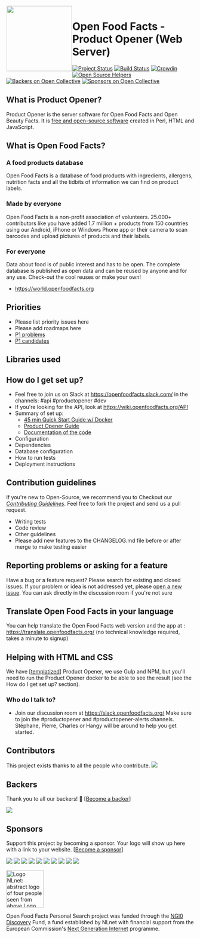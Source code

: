 <img height='175' src="https://static.openfoodfacts.org/images/svg/openfoodfacts-logo-en.svg" align="left" hspace="1" vspace="1">

# Open Food Facts - Product Opener (Web Server)

[![Project Status](http://opensource.box.com/badges/active.svg)](http://opensource.box.com/badges)
[![Build Status](https://travis-ci.org/openfoodfacts/openfoodfacts-server.svg?branch=master)](https://travis-ci.org/openfoodfacts/openfoodfacts-server)
[![Crowdin](https://d322cqt584bo4o.cloudfront.net/openfoodfacts/localized.svg)](https://translate.openfoodfacts.org/)
[![Open Source Helpers](https://www.codetriage.com/openfoodfacts/openfoodfacts-server/badges/users.svg)](https://www.codetriage.com/openfoodfacts/openfoodfacts-server)
[![Backers on Open Collective](https://opencollective.com/openfoodfacts-server/backers/badge.svg)](#backers)
[![Sponsors on Open Collective](https://opencollective.com/openfoodfacts-server/sponsors/badge.svg)](#sponsors)

## What is Product Opener?

Product Opener is the server software for Open Food Facts and Open Beauty Facts. It is [free and open-source software](https://en.wikipedia.org/wiki/Free_and_open-source_software) created in Perl, HTML and JavaScript.

## What is Open Food Facts?

### A food products database

Open Food Facts is a database of food products with ingredients, allergens, nutrition facts and all the tidbits of information we can find on product labels.

### Made by everyone

Open Food Facts is a non-profit association of volunteers.
25.000+ contributors like you have added 1.7 million + products from 150 countries using our Android, iPhone or Windows Phone app or their camera to scan barcodes and upload pictures of products and their labels.

### For everyone

Data about food is of public interest and has to be open. The complete database is published as open data and can be reused by anyone and for any use. Check-out the cool reuses or make your own!

* <https://world.openfoodfacts.org>

## Priorities
* Please list priority issues here 
* Please add roadmaps here
* [P1 problems](https://github.com/openfoodfacts/openfoodfacts-server/labels/P1)
* [P1 candidates](https://github.com/openfoodfacts/openfoodfacts-server/labels/P1%20candidate)

## Libraries used

## How do I get set up?

* Feel free to join us on Slack at <https://openfoodfacts.slack.com/> in the channels: #api #productopener #dev
* If you're looking for the API, look at <https://wiki.openfoodfacts.org/API>
* Summary of set up: 
   * [45 min Quick Start Guide w/ Docker](installation/dev-environment-quick-start-guide.md)
   * [Product Opener Guide](installation/product-opener.md)
   * [Documentation of the code](https://openfoodfacts.github.io/openfoodfacts-server/)
* Configuration
* Dependencies
* Database configuration
* How to run tests
* Deployment instructions

## Contribution guidelines

If you're new to Open-Source, we recommend you to Checkout our [_Contributing Guidelines_](https://github.com/openfoodfacts/openfoodfacts-server/blob/master/CONTRIBUTING.md). Feel free to fork the project and send us a pull request.

* Writing tests
* Code review
* Other guidelines
* Please add new features to the CHANGELOG.md file before or after merge to make testing easier

## Reporting problems or asking for a feature

Have a bug or a feature request? Please search for existing and closed issues. If your problem or idea is not addressed yet, please [open a new issue](https://github.com/openfoodfacts/openfoodfacts-server/issues). You can ask directly in the discussion room if you're not sure

## Translate Open Food Facts in your language

You can help translate the Open Food Facts web version and the app at :
<https://translate.openfoodfacts.org/> (no technical knowledge required, takes a minute to signup)

## Helping with HTML and CSS

We have [[templatized](https://github.com/openfoodfacts/openfoodfacts-server/tree/master/templates)] Product Opener, we use Gulp and NPM, but you'll need to run the Product Opener docker to be able to see the result (see the How do I get set up? section).

### Who do I talk to?

* Join our discussion room at <https://slack.openfoodfacts.org/> Make sure to join the #productopener and #productopener-alerts channels. Stéphane, Pierre, Charles or Hangy will be around to help you get started.

## Contributors

This project exists thanks to all the people who contribute.
<a href="https://github.com/openfoodfacts/openfoodfacts-server/graphs/contributors"><img src="https://opencollective.com/openfoodfacts-server/contributors.svg?width=890&button=false" /></a>


## Backers

Thank you to all our backers! 🙏 [[Become a backer](https://opencollective.com/openfoodfacts-server#backer)]

<a href="https://opencollective.com/openfoodfacts-server#backers" target="_blank"><img src="https://opencollective.com/openfoodfacts-server/backers.svg?width=890"></a>


## Sponsors

Support this project by becoming a sponsor. Your logo will show up here with a link to your website. [[Become a sponsor](https://opencollective.com/openfoodfacts-server#sponsor)]

<a href="https://opencollective.com/openfoodfacts-server/sponsor/0/website" target="_blank"><img src="https://opencollective.com/openfoodfacts-server/sponsor/0/avatar.svg"></a>
<a href="https://opencollective.com/openfoodfacts-server/sponsor/1/website" target="_blank"><img src="https://opencollective.com/openfoodfacts-server/sponsor/1/avatar.svg"></a>
<a href="https://opencollective.com/openfoodfacts-server/sponsor/2/website" target="_blank"><img src="https://opencollective.com/openfoodfacts-server/sponsor/2/avatar.svg"></a>
<a href="https://opencollective.com/openfoodfacts-server/sponsor/3/website" target="_blank"><img src="https://opencollective.com/openfoodfacts-server/sponsor/3/avatar.svg"></a>
<a href="https://opencollective.com/openfoodfacts-server/sponsor/4/website" target="_blank"><img src="https://opencollective.com/openfoodfacts-server/sponsor/4/avatar.svg"></a>
<a href="https://opencollective.com/openfoodfacts-server/sponsor/5/website" target="_blank"><img src="https://opencollective.com/openfoodfacts-server/sponsor/5/avatar.svg"></a>
<a href="https://opencollective.com/openfoodfacts-server/sponsor/6/website" target="_blank"><img src="https://opencollective.com/openfoodfacts-server/sponsor/6/avatar.svg"></a>
<a href="https://opencollective.com/openfoodfacts-server/sponsor/7/website" target="_blank"><img src="https://opencollective.com/openfoodfacts-server/sponsor/7/avatar.svg"></a>
<a href="https://opencollective.com/openfoodfacts-server/sponsor/8/website" target="_blank"><img src="https://opencollective.com/openfoodfacts-server/sponsor/8/avatar.svg"></a>
<a href="https://opencollective.com/openfoodfacts-server/sponsor/9/website" target="_blank"><img src="https://opencollective.com/openfoodfacts-server/sponsor/9/avatar.svg"></a>

<a href="https://nlnet.nl/"><img style="height:100px" src="https://static.openfoodfacts.org/images/misc/nlnet_logo.svg" alt="Logo NLnet: abstract logo of four people seen from above Logo NGI Zero: letterlogo shaped like a tag"></a>

Open Food Facts Personal Search project was funded through the <a href="https://nlnet.nl/discovery/">NGI0 Discovery</a> Fund,
a fund established by NLnet with financial support from the European Commission's <a href="https://ngi.eu">Next Generation Internet</a> programme.
